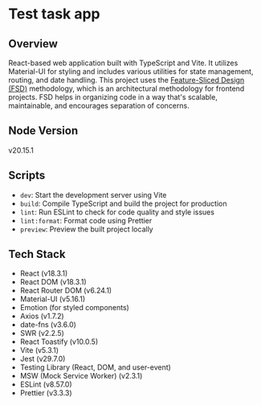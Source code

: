 # Test task app

## Overview
React-based web application built with TypeScript and Vite. It utilizes Material-UI for styling and includes various utilities for state management, routing, and date handling.
This project uses the [Feature-Sliced Design (FSD)](https://feature-sliced.design/docs/get-started/overview) methodology, which is an architectural methodology for frontend projects.
FSD helps in organizing code in a way that's scalable, maintainable, and encourages separation of concerns.

## Node Version
v20.15.1

## Scripts
- `dev`: Start the development server using Vite
- `build`: Compile TypeScript and build the project for production
- `lint`: Run ESLint to check for code quality and style issues
- `lint:format`: Format code using Prettier
- `preview`: Preview the built project locally

## Tech Stack
- React (v18.3.1)
- React DOM (v18.3.1)
- React Router DOM (v6.24.1)
- Material-UI (v5.16.1)
- Emotion (for styled components)
- Axios (v1.7.2)
- date-fns (v3.6.0)
- SWR (v2.2.5)
- React Toastify (v10.0.5)
- Vite (v5.3.1)
- Jest (v29.7.0)
- Testing Library (React, DOM, and user-event)
- MSW (Mock Service Worker) (v2.3.1)
- ESLint (v8.57.0)
- Prettier (v3.3.3)